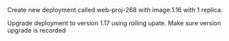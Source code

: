 Create new deployment called web-proj-268 with image:1.16 with 1 replica.

Upgrade deployment to version 1.17 using rolling upate. Make sure version upgrade is recorded